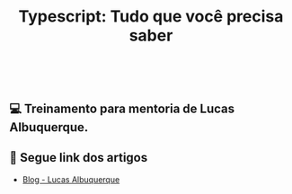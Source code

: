 <div align="center" style="padding-bottom:30px; background:transparent">
<h1>Typescript: Tudo que você precisa saber<h1>
</div>

## 💻 Treinamento para mentoria de Lucas Albuquerque.

## 🚀 Segue link dos artigos

- [Blog - Lucas Albuquerque](https://lucasalbuquerque.me/typescript-tudo-que-voce-precisa-saber/)
